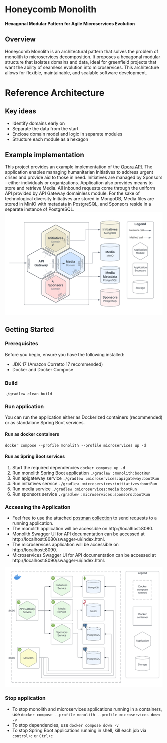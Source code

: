 # Honeycomb Monolith

#### Hexagonal Modular Pattern for Agile Microservices Evolution

## Overview

Honeycomb Monolith is an architectural pattern that solves the problem of monolith to microservices decomposition.
It proposes a hexagonal modular structure that isolates domains and data, ideal for greenfield projects that want
the ability of seamless evolution into microservices.
This architecture allows for flexible, maintainable, and scalable software development.

# Reference Architecture

## Key ideas

* Identify domains early on
* Separate the data from the start
* Enclose domain model and logic in separate modules
* Structure each module as a hexagon

## Example implementation

This project provides an example implementation of the [Opora API](https://tarasshablii.github.io/opora-api/). The
application enables managing humanitarian Initiatives to address urgent crises and provide aid to those in need.
Initiatives are managed by Sponsors - either individuals or organizations. Application also provides means to store and
retrieve Media. All inbound requests come through the uniform API provided by API Gateway domainless module. For the
sake of technological diversity Initiatives are stored in MongoDB, Media files are stored in MinIO with metadata in
PostgreSQL, and Sponsors reside in a separate instance of PostgreSQL.
![Hexagonal Modular Diagram](images/honeycomb-monolith.png)

## Getting Started

### Prerequisites

Before you begin, ensure you have the following installed:

* JDK 17 (Amazon Corretto 17 recommended)
* Docker and Docker Compose

### Build

```shell
./gradlew clean build
```

### Run application

You can run the application either as Dockerized containers (recommended) or as standalone Spring Boot
services.

#### Run as docker containers

```shell
docker compose --profile monolith --profile microservices up -d
```

#### Run as Spring Boot services

1. Start the required dependencies `docker compose up -d`
2. Run monolith Spring Boot application `./gradlew :monolith:bootRun`
3. Run apigateway service `./gradlew :microservices:apigateway:bootRun`
4. Run initiatives service `./gradlew :microservices:initiatives:bootRun`
5. Run media service `./gradlew :microservices:media:bootRun`
6. Run sponsors service `./gradlew :microservices:sponsors:bootRun`

### Accessing the Application

* Feel free to use the attached [postman collection](postman-collection/Opora-API.postman_collection.json) to send
  requests to a running application.
* The monolith application will be accessible on http://localhost:8080.
* Monolith Swagger UI for API documentation can be accessed at http://localhost:8080/swagger-ui/index.html.
* The microservices application will be accessible on http://localhost:8090.
* Microservices Swagger UI for API documentation can be accessed at http://localhost:8090/swagger-ui/index.html.

![Deployment Diagram](images/deployment-diagram.png)

### Stop application

* To stop monolith and microservices applications running in a containers,
  use `docker compose --profile monolith --profile microservices down -v`
* To stop dependencies, use `docker compose down -v`
* To stop Spring Boot applications running in shell, kill each job via `control+c` or `Ctrl+c`
